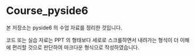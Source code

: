 # Course_pyside6

본 저장소는 pyside6 의 수업 자료를 정리한 것입니다.

코드 또는 실습 자료는 PPT 의 형태보다 세로로 스크롤하면서 내려가는 형식이 더 이해에 편리할 것으로 판단하여 마크다운 형식으로 작성하였습니다.


